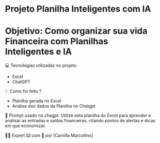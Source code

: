# Projeto Planilha Inteligentes com IA

# Objetivo: Como organizar sua vida Financeira com Planilhas Inteligentes e IA


💻 Tecnologias utilizadas no projeto

- Excel
- ChatGPT

✨ Como foi feito ?

- Planilha gerada no Excel
- Análise dos dados da Planilha no Chatgpt


🤖 Prompt usado no chagpt:
Utilize esta planilha do Excel para aprender e analisar as entradas e saídas financeiras, citando pontos de alertas e dicas em que economizar.


👨‍💻 Expert
⌨️ com 💜 por [Camilla Marcollino]
